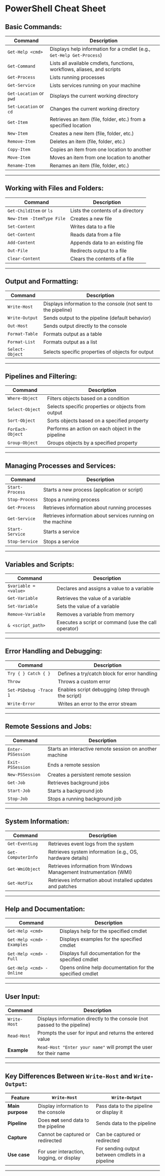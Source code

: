 # PowerShell Cheat Sheet

## Basic Commands:
| Command                   | Description                                                                 |
|---------------------------|-----------------------------------------------------------------------------|
| `Get-Help <cmd>`           | Displays help information for a cmdlet (e.g., `Get-Help Get-Process`)       |
| `Get-Command`              | Lists all available cmdlets, functions, workflows, aliases, and scripts     |
| `Get-Process`              | Lists running processes                                                     |
| `Get-Service`              | Lists services running on your machine                                       |
| `Get-Location` or `pwd`    | Displays the current working directory                                       |
| `Set-Location` or `cd`     | Changes the current working directory                                        |
| `Get-Item`                 | Retrieves an item (file, folder, etc.) from a specified location            |
| `New-Item`                 | Creates a new item (file, folder, etc.)                                      |
| `Remove-Item`              | Deletes an item (file, folder, etc.)                                         |
| `Copy-Item`                | Copies an item from one location to another                                 |
| `Move-Item`                | Moves an item from one location to another                                  |
| `Rename-Item`              | Renames an item (file, folder, etc.)                                         |

---

## Working with Files and Folders:
| Command                   | Description                                                                 |
|---------------------------|-----------------------------------------------------------------------------|
| `Get-ChildItem` or `ls`    | Lists the contents of a directory                                           |
| `New-Item -ItemType File`  | Creates a new file                                                           |
| `Set-Content`              | Writes data to a file                                                        |
| `Get-Content`              | Reads data from a file                                                        |
| `Add-Content`              | Appends data to an existing file                                             |
| `Out-File`                 | Redirects output to a file                                                   |
| `Clear-Content`            | Clears the contents of a file                                               |

---

## Output and Formatting:
| Command                   | Description                                                                 |
|---------------------------|-----------------------------------------------------------------------------|
| `Write-Host`               | Displays information to the console (not sent to the pipeline)               |
| `Write-Output`             | Sends output to the pipeline (default behavior)                             |
| `Out-Host`                 | Sends output directly to the console                                         |
| `Format-Table`             | Formats output as a table                                                   |
| `Format-List`              | Formats output as a list                                                    |
| `Select-Object`            | Selects specific properties of objects for output                           |

---

## Pipelines and Filtering:
| Command                   | Description                                                                 |
|---------------------------|-----------------------------------------------------------------------------|
| `Where-Object`             | Filters objects based on a condition                                         |
| `Select-Object`            | Selects specific properties or objects from output                          |
| `Sort-Object`              | Sorts objects based on a specified property                                 |
| `ForEach-Object`           | Performs an action on each object in the pipeline                           |
| `Group-Object`             | Groups objects by a specified property                                      |

---

## Managing Processes and Services:
| Command                   | Description                                                                 |
|---------------------------|-----------------------------------------------------------------------------|
| `Start-Process`            | Starts a new process (application or script)                                |
| `Stop-Process`             | Stops a running process                                                     |
| `Get-Process`              | Retrieves information about running processes                               |
| `Get-Service`              | Retrieves information about services running on the machine                 |
| `Start-Service`            | Starts a service                                                           |
| `Stop-Service`             | Stops a service                                                            |

---

## Variables and Scripts:
| Command                   | Description                                                                 |
|---------------------------|-----------------------------------------------------------------------------|
| `$variable = <value>`      | Declares and assigns a value to a variable                                  |
| `Get-Variable`             | Retrieves the value of a variable                                           |
| `Set-Variable`             | Sets the value of a variable                                                |
| `Remove-Variable`          | Removes a variable from memory                                              |
| `& <script_path>`          | Executes a script or command (use the call operator)                        |

---

## Error Handling and Debugging:
| Command                   | Description                                                                 |
|---------------------------|-----------------------------------------------------------------------------|
| `Try { } Catch { }`        | Defines a try/catch block for error handling                                |
| `Throw`                    | Throws a custom error                                                        |
| `Set-PSDebug -Trace 1`     | Enables script debugging (step through the script)                         |
| `Write-Error`              | Writes an error to the error stream                                          |

---

## Remote Sessions and Jobs:
| Command                   | Description                                                                 |
|---------------------------|-----------------------------------------------------------------------------|
| `Enter-PSSession`          | Starts an interactive remote session on another machine                     |
| `Exit-PSSession`           | Ends a remote session                                                       |
| `New-PSSession`            | Creates a persistent remote session                                          |
| `Get-Job`                  | Retrieves background jobs                                                     |
| `Start-Job`                | Starts a background job                                                      |
| `Stop-Job`                 | Stops a running background job                                               |

---

## System Information:
| Command                   | Description                                                                 |
|---------------------------|-----------------------------------------------------------------------------|
| `Get-EventLog`             | Retrieves event logs from the system                                         |
| `Get-ComputerInfo`         | Retrieves system information (e.g., OS, hardware details)                   |
| `Get-WmiObject`            | Retrieves information from Windows Management Instrumentation (WMI)         |
| `Get-HotFix`               | Retrieves information about installed updates and patches                    |

---

## Help and Documentation:
| Command                   | Description                                                                 |
|---------------------------|-----------------------------------------------------------------------------|
| `Get-Help <cmd>`           | Displays help for the specified cmdlet                                       |
| `Get-Help <cmd> -Examples` | Displays examples for the specified cmdlet                                   |
| `Get-Help <cmd> -Full`     | Displays full documentation for the specified cmdlet                        |
| `Get-Help <cmd> -Online`   | Opens online help documentation for the specified cmdlet                    |

---

## User Input:
| Command                   | Description                                                                 |
|---------------------------|-----------------------------------------------------------------------------|
| `Write-Host`               | Displays information directly to the console (not passed to the pipeline)   |
| `Read-Host`                | Prompts the user for input and returns the entered value                    |
| **Example**                | `Read-Host "Enter your name"` will prompt the user for their name           |

---

## Key Differences Between `Write-Host` and `Write-Output`:
| Feature               | `Write-Host`                              | `Write-Output`                             |
|-----------------------|-------------------------------------------|--------------------------------------------|
| **Main purpose**       | Display information to the console        | Pass data to the pipeline or display it    |
| **Pipeline**           | Does **not** send data to the pipeline    | Sends data to the pipeline                 |
| **Capture**            | Cannot be captured or redirected          | Can be captured or redirected              |
| **Use case**           | For user interaction, logging, or display | For sending output between cmdlets in a pipeline |

---
